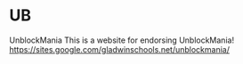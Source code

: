 # UB
UnblockMania
This is a website for endorsing UnblockMania!
https://sites.google.com/gladwinschools.net/unblockmania/
